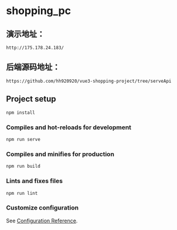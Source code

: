 # shopping_pc


## 演示地址：
```
http://175.178.24.183/
```

## 后端源码地址：
```
https://github.com/hh920920/vue3-shopping-project/tree/serveApi
```

## Project setup
```
npm install
```

### Compiles and hot-reloads for development
```
npm run serve
```

### Compiles and minifies for production
```
npm run build
```

### Lints and fixes files
```
npm run lint
```

### Customize configuration
See [Configuration Reference](https://cli.vuejs.org/config/).
